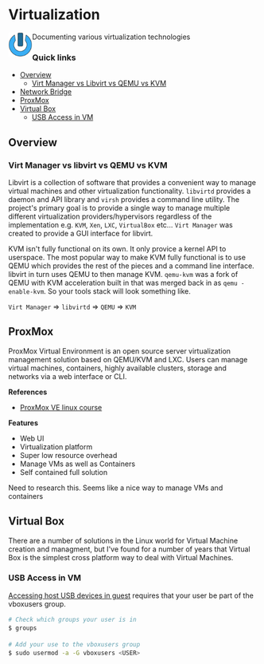 # Virtualization
<img align="left" width="48" height="48" src="../data/images/logo_256x256.png">
Documenting various virtualization technologies

### Quick links
* [Overview](#overview)
  * [Virt Manager vs Libvirt vs QEMU vs KVM](#virt-manager-vs-libvirt-vs-qemu-vs-kvm)
* [Network Bridge](network_bridge/README.md)
* [ProxMox](#prox-mox)
* [Virtual Box](#virtual-box)
  * [USB Access in VM](#usb-access-in-vm)

## Overview

### Virt Manager vs libvirt vs QEMU vs KVM
Libvirt is a collection of software that provides a convenient way to manage virtual machines and 
other virtualization functionality. `libvirtd` provides a daemon and API library and `virsh` provides 
a command line utility. The project's primary goal is to provide a single way to manage multiple 
different virtualization providers/hypervisors regardless of the implementation e.g. `KVM`, `Xen`, 
`LXC`, `VirtualBox` etc... `Virt Manager` was created to provide a GUI interface for libvirt.

KVM isn't fully functional on its own. It only provice a kernel API to userspace. The most popular 
way to make KVM fully functional is to use QEMU which provides the rest of the pieces and a command 
line interface. libvirt in turn uses QEMU to then manage KVM. `qemu-kvm` was a fork of QEMU with KVM 
acceleration built in that was merged back in as `qemu -enable-kvm`. So your tools stack will look 
something like.

`Virt Manager` => `libvirtd` => `QEMU` => `KVM` 

## ProxMox
ProxMox Virtual Environment is an open source server virtualization management solution based on 
QEMU/KVM and LXC. Users can manage virtual machines, containers, highly available clusters, storage 
and networks via a web interface or CLI.

**References**
* [ProxMox VE linux course](https://www.youtube.com/watch?v=LCjuiIswXGs)

**Features**
* Web UI
* Virtualization platform
* Super low resource overhead
* Manage VMs as well as Containers
* Self contained full solution

Need to research this. Seems like a nice way to manage VMs and containers

## Virtual Box
There are a number of solutions in the Linux world for Virtual Machine creation and managment, but 
I've found for a number of years that Virtual Box is the simplest cross platform way to deal with 
Virtual Machines.

### USB Access in VM
[Accessing host USB devices in guest](https://wiki.archlinux.org/index.php/VirtualBox#Accessing_host_USB_devices_in_guest)
requires that your user be part of the vboxusers group.

```bash
# Check which groups your user is in
$ groups

# Add your use to the vboxusers group
$ sudo usermod -a -G vboxusers <USER>
```

<!-- 
vim: ts=2:sw=2:sts=2
-->
